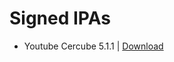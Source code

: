 # Signed IPAs

- Youtube Cercube 5.1.1 | <a href="itms-services://?action=download-manifest&amp;url=https://raw.githubusercontent.com/Kylmakalle/ipa/master/apps/youtube/Info.plist">Download</a>
